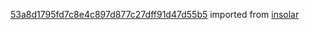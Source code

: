 [53a8d1795fd7c8e4c897d877c27dff91d47d55b5](https://github.com/insolar/insolar/commit/53a8d1795fd7c8e4c897d877c27dff91d47d55b5) imported from [insolar](https://github.com/insolar/insolar)
